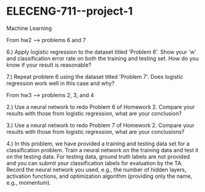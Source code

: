 # ELECENG-711--project-1
Machine Learning

From hw2 --> problems 6 and 7

   6.) Apply logistic regression to the dataset titled 'Problem 6'. Show your 'w' and classification error rate on both the training and testing set. How do you know if         your result is reasonable?
  
   7.) Repeat problem 6 using the dataset titled 'Problem 7'. Does logistic regression work well in this case and why?

From hw3 --> problems 2, 3, and 4

   2.) Use a neural network to redo Problem 6 of Homework 2. Compare your results with those from logistic regression, what are your conclusion?
  
   3.) Use a neural network to redo Problem 7 of Homework 2. Compare your results with those from logistic regression, what are your conclusions?
  
   4.) In this problem, we have provided a training and testing data set for a classification problem. Train a neural network on the training data and test it on the           testing data. For testing data, ground truth labels are not provided and you can submit your classification labels for evaluation by the TA. Record the neural           network you used, e.g., the number of hidden layers, activation functions, and optimization algorithm (providing only the name, e.g., momentum).
